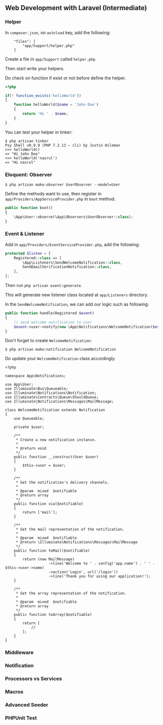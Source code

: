 ## Web Development with Laravel (Intermediate)

### Helper

In `composer.json`, on `autoload` key, add the following:

```
    "files": [
        "app/Support/helper.php"
    ]
```

Create a file in `app/Support` called `helper.php`.

Then start write your helpers. 

Do check on function if exist or not before define the helper.

```php
<?php 

if(! function_exists('helloWorld'))
{
	function helloWorld($name = 'John Doe')
	{
		return 'Hi ' . $name;
	}
}
```

You can test your helper in tinker:

```
$ php artisan tinker
Psy Shell v0.9.9 (PHP 7.2.13 — cli) by Justin Hileman
>>> helloWorld()
=> "Hi John Doe"
>>> helloWorld('nasrul')
=> "Hi nasrul"
```

### Eloquent: Observer

```
$ php artisan make:observer UserObserver --model=User
```

Define the methods want to use, then register in `app/Providers/AppServiceProvider.php` in `boot` method.

```php
public function boot()
{
    \App\User::observe(\App\Observers\UserObserver::class);
}
```

### Event & Listener

Add in `app/Providers/EventServiceProvider.php`, add the following:
 
```php
protected $listen = [
    Registered::class => [
        \App\Listeners\SendWelcomeNotification::class,
        SendEmailVerificationNotification::class,
    ],
];
```

Then run `php artisan event:generate`.

This will generate new listener class located at `app/Listeners` directory.

In the `SendWelcomeNotification`, we can add our logic such as following:

```php
public function handle(Registered $event)
{
    // send welcome notification to user
    $event->user->notify(new \App\Notifications\WelcomeNotification($event->user));
}
```

Don't forget to create `WelcomeNotification`:

```
$ php artisan make:notification WelcomeNotification
```

Do update your `WelcomeNotification` class accordingly.

```
<?php

namespace App\Notifications;

use App\User;
use Illuminate\Bus\Queueable;
use Illuminate\Notifications\Notification;
use Illuminate\Contracts\Queue\ShouldQueue;
use Illuminate\Notifications\Messages\MailMessage;

class WelcomeNotification extends Notification
{
    use Queueable;

    private $user;

    /**
     * Create a new notification instance.
     *
     * @return void
     */
    public function __construct(User $user)
    {
        $this->user = $user;
    }

    /**
     * Get the notification's delivery channels.
     *
     * @param  mixed  $notifiable
     * @return array
     */
    public function via($notifiable)
    {
        return ['mail'];
    }

    /**
     * Get the mail representation of the notification.
     *
     * @param  mixed  $notifiable
     * @return \Illuminate\Notifications\Messages\MailMessage
     */
    public function toMail($notifiable)
    {
        return (new MailMessage)
                    ->line('Welcome to ' . config('app.name') . ' ' . $this->user->name)
                    ->action('Login', url('/login'))
                    ->line('Thank you for using our application!');
    }

    /**
     * Get the array representation of the notification.
     *
     * @param  mixed  $notifiable
     * @return array
     */
    public function toArray($notifiable)
    {
        return [
            //
        ];
    }
}
```

### Middleware

### Notification

### Processors vs Services

### Macros

### Advanced Seeder

### PHPUnit Test


